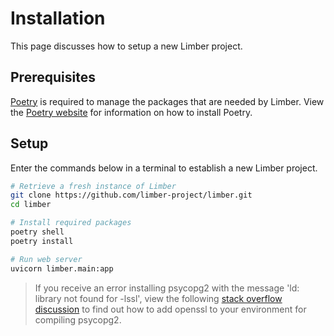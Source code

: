 # Installation
This page discusses how to setup a new Limber project.

## Prerequisites
[Poetry](https://python-poetry.org) is required to manage the packages that are needed by Limber.
View the [Poetry website](https://python-poetry.org/docs/) for information on how to install Poetry.

## Setup
Enter the commands below in a terminal to establish a new Limber project.

```bash
# Retrieve a fresh instance of Limber
git clone https://github.com/limber-project/limber.git
cd limber

# Install required packages
poetry shell
poetry install

# Run web server
uvicorn limber.main:app
```

> If you receive an error installing psycopg2 with the message 'ld: library not found for -lssl', view the following [stack overflow discussion](https://stackoverflow.com/questions/26288042/error-installing-psycopg2-library-not-found-for-lssl) to find out how to add openssl to your environment for compiling psycopg2.
